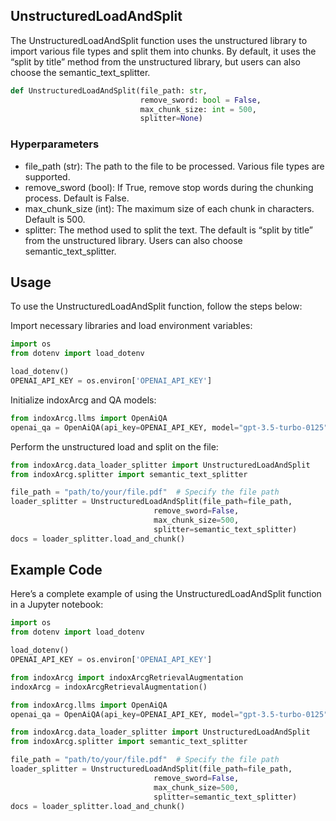 ## UnstructuredLoadAndSplit

The UnstructuredLoadAndSplit function uses the unstructured library to
import various file types and split them into chunks. By default, it
uses the “split by title” method from the unstructured library, but
users can also choose the semantic_text_splitter.

```python
def UnstructuredLoadAndSplit(file_path: str,
                             remove_sword: bool = False,
                             max_chunk_size: int = 500,
                             splitter=None)
```

### Hyperparameters

- file_path (str): The path to the file to be processed. Various file
  types are supported.
- remove_sword (bool): If True, remove stop words during the chunking
  process. Default is False.
- max_chunk_size (int): The maximum size of each chunk in characters.
  Default is 500.
- splitter: The method used to split the text. The default is “split
  by title” from the unstructured library. Users can also choose
  semantic_text_splitter.

## Usage

To use the UnstructuredLoadAndSplit function, follow the steps below:

Import necessary libraries and load environment variables:

```python
import os
from dotenv import load_dotenv

load_dotenv()
OPENAI_API_KEY = os.environ['OPENAI_API_KEY']
```

Initialize indoxArcg and QA models:

```python
from indoxArcg.llms import OpenAiQA
openai_qa = OpenAiQA(api_key=OPENAI_API_KEY, model="gpt-3.5-turbo-0125")
```

Perform the unstructured load and split on the file:

```python
from indoxArcg.data_loader_splitter import UnstructuredLoadAndSplit
from indoxArcg.splitter import semantic_text_splitter

file_path = "path/to/your/file.pdf"  # Specify the file path
loader_splitter = UnstructuredLoadAndSplit(file_path=file_path,
                                remove_sword=False,
                                max_chunk_size=500,
                                splitter=semantic_text_splitter)
docs = loader_splitter.load_and_chunk()
```

## Example Code

Here’s a complete example of using the UnstructuredLoadAndSplit function
in a Jupyter notebook:

```python
import os
from dotenv import load_dotenv

load_dotenv()
OPENAI_API_KEY = os.environ['OPENAI_API_KEY']

from indoxArcg import indoxArcgRetrievalAugmentation
indoxArcg = indoxArcgRetrievalAugmentation()

from indoxArcg.llms import OpenAiQA
openai_qa = OpenAiQA(api_key=OPENAI_API_KEY, model="gpt-3.5-turbo-0125")

from indoxArcg.data_loader_splitter import UnstructuredLoadAndSplit
from indoxArcg.splitter import semantic_text_splitter

file_path = "path/to/your/file.pdf"  # Specify the file path
loader_splitter = UnstructuredLoadAndSplit(file_path=file_path,
                                remove_sword=False,
                                max_chunk_size=500,
                                splitter=semantic_text_splitter)
docs = loader_splitter.load_and_chunk()
```
